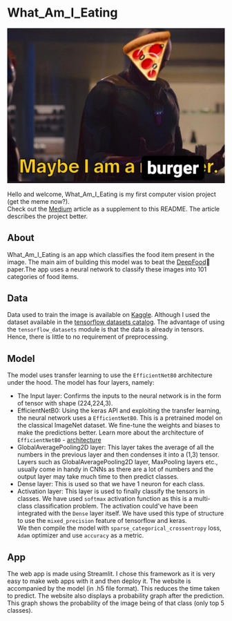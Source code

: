 # What_Am_I_Eating

![meme](assets/meme.jpeg)

Hello and welcome, What_Am_I_Eating is my first computer vision project (get the meme now?).  
Check out the [Medium](https://medium.com/@ishandandekar/foodvision-3843f38be45e) article as a supplement to this README. The article describes the project better.

## About
What_Am_I_Eating is an app which classifies the food item present in the image.  The main aim of building this model was to beat the [DeepFood](https://arxiv.org/abs/1606.05675)📄 paper.The app uses a neural network to classify these images into 101 categories of food items.

## Data
Data used to train the image is available on [Kaggle](https://www.kaggle.com/datasets/dansbecker/food-101). Although I used the dataset available in the [tensorflow datasets catalog](https://www.tensorflow.org/datasets/catalog/food101). The advantage of using the `tensorflow_datasets` module is that the data is already in tensors. Hence, there is little to no requirement of preprocessing.

## Model
The model uses transfer learning to use the `EfficientNetB0` architecture under the hood. The model has four layers, namely:
* The Input layer: Confirms the inputs to the neural network is in the form of tensor with shape (224,224,3).
* EfficientNetB0: Using the keras API and exploiting the transfer learning, the neural network uses a `EfficientNetB0`. This is a pretrained model on the classical ImageNet dataset. We fine-tune the weights and biases to make the predictions better. Learn more about the architecture of `EfficientNetB0` - [architecture](https://ai.googleblog.com/2019/05/efficientnet-improving-accuracy-and.html)
* GlobalAveragePooling2D layer: This layer takes the average of all the numbers in the previous layer and then condenses it into a (1,3) tensor. Layers such as GlobalAveragePooling2D layer, MaxPooling layers etc., usually come in handy in CNNs as there are a lot of numbers and the output layer may take much time to then predict classes.
* Dense layer: This is used so that we have 1 neuron for each class.
* Activation layer: This layer is used to finally classify the tensors in classes. We have used `softmax` activation function as this is a multi-class classification problem. The activation could've have been integrated with the `Dense` layer itself. We have used this type of structure to use the `mixed_precision` feature of tensorflow and keras.  
We then compile the model with `sparse_categorical_crossentropy` loss, `Adam` optimizer and use `accuracy` as a metric.

## App
The web app is made using Streamlit. I chose this framework as it is very easy to make web apps with it and then deploy it. The website is accompanied by the model (in .h5 file format). This reduces the time taken to predict. The website also displays a probability graph after the prediction. This graph shows the probability of the image being of that class (only top 5 classes).
